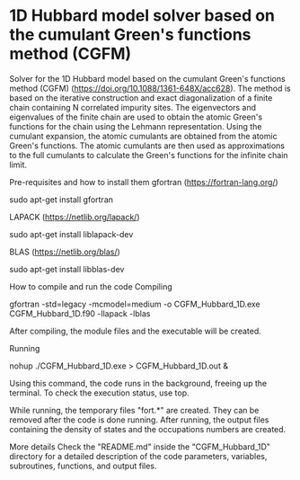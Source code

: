 # 1D Hubbard model solver based on the cumulant Green's functions method (CGFM)

Solver for the 1D Hubbard model based on the cumulant Green's functions method (CGFM) (https://doi.org/10.1088/1361-648X/acc628). The method is based on the iterative construction and exact diagonalization of a finite chain containing N correlated impurity sites. The eigenvectors and eigenvalues of the finite chain are used to obtain the atomic Green's functions for the chain using the Lehmann representation. Using the cumulant expansion, the atomic cumulants are obtained from the atomic Green's functions. The atomic cumulants are then used as approximations to the full cumulants to calculate the Green's functions for the infinite chain limit.

Pre-requisites and how to install them
gfortran (https://fortran-lang.org/)

sudo apt-get install gfortran

LAPACK (https://netlib.org/lapack/)

sudo apt-get install liblapack-dev

BLAS (https://netlib.org/blas/)

sudo apt-get install libblas-dev 

How to compile and run the code
Compiling

gfortran -std=legacy -mcmodel=medium -o CGFM_Hubbard_1D.exe CGFM_Hubbard_1D.f90 -llapack -lblas

After compiling, the module files and the executable will be created.

Running

nohup ./CGFM_Hubbard_1D.exe > CGFM_Hubbard_1D.out &

Using this command, the code runs in the background, freeing up the terminal. To check the execution status, use top.

While running, the temporary files "fort.*" are created. They can be removed after the code is done running. After running, the output files containing the density of states and the occupations numbers are created.

More details
Check the "README.md" inside the "CGFM_Hubbard_1D" directory for a detailed description of the code parameters, variables, subroutines, functions, and output files.
